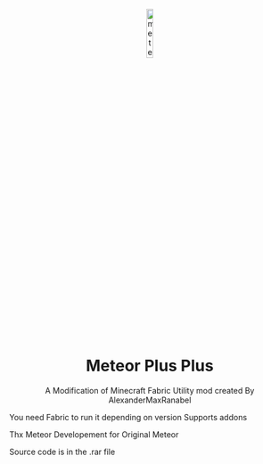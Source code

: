 <p align="center">
<img src="https://i.hizliresim.com/qj3i0vr.jpeg" alt="meteor-client-logo" width="15%"/>
</p>

<h1 align="center">Meteor Plus Plus </h1>
<p align="center">A Modification of Minecraft Fabric Utility mod created By AlexanderMaxRanabel</p>

You need Fabric to run it depending on version
Supports addons

Thx Meteor Developement for Original Meteor

Source code is in the .rar file
